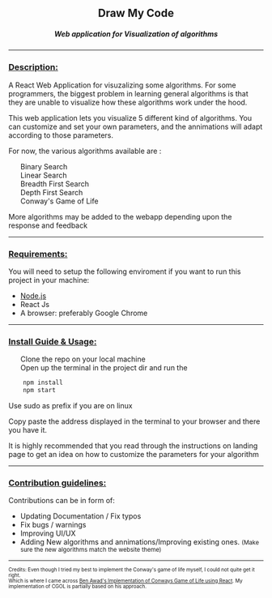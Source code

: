 <h2 style="text-align: center; font-weight: bold;"> Draw My Code </h2>
<h5 style="text-align: center">Web application for Visualization of algorithms </h5>

<hr/>

<h3> <u>Description: </u></h3>
<p>
    A React Web Application for visuzalizing some algorithms. For some programmers, the biggest problem in learning general algorithms is that they are unable to visualize how these algorithms work under the hood.
</p>
<p>
    This web application lets you visualize 5 different kind of algorithms. You can customize and set your own parameters, and the annimations will adapt according to those parameters.
</p>
<p> For now, the various algorithms available are :  </p>
<ul style="list-style:none">
    <li> Binary Search </li>
    <li> Linear Search </li>
    <li> Breadth First Search </li>
    <li> Depth First Search </li>
    <li> Conway's Game of Life </li>
 </ul>

 <p>More algorithms may be added to the webapp depending upon the response and feedback</p>

<hr/>

<h3> <u>Requirements: </u></h3>
<p> You will need to setup the following enviroment if you want to run this project in your machine: </p>

<ul> 
    <li> <a href="https://nodejs.org/en/download/">Node.js </a>
    <li> React Js </li>
    <li> A browser: preferably Google Chrome </li>
</ul>

<hr/>

<h3> <u>Install Guide & Usage: </u> </h3>
<ul style="list-style: none">
    <li> Clone the repo on your local machine </li>
    <li> Open up the terminal in the project dir and run the 
</ul>

```bash
    npm install
    npm start
```

<p>Use sudo as  prefix if you are on linux</p>
<p> Copy paste the address displayed in the terminal to your browser and there you have it.</p>
<p> It is highly recommended that you read through the instructions on landing page to get an idea on how to customize the parameters for your algorithm </p>

<hr/>
<h3><u> Contribution guidelines: </u></h3>
<p> Contributions can be in form of: </p>
    <ul>
        <li> Updating Documentation / Fix typos </li>
        <li>Fix bugs / warnings</li>
        <li> Improving UI/UX</li>
        <li> Adding New algorithms and annimations/Improving existing ones. <small>(Make sure the new algorithms match the website theme)</smal></li>
    </ul>
<hr/>

<small>Credits: Even though I tried my best to implement the Conway's game of life myself, I could not quite get it right. <br/> Which is where I came across <a href="https://github.com/benawad/react-conway-game-of-life"> Ben Awad's Implementation of Conways Game of Life using React</a>.
My implementation of CGOL is partially based on his approach.</small>

